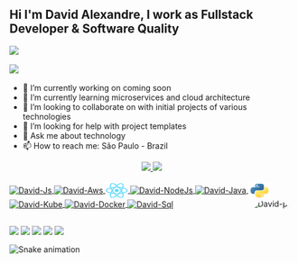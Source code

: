 ## Hi I'm David Alexandre, I work as Fullstack Developer & Software Quality

![](https://user-images.githubusercontent.com/507615/90595977-95e70e80-e220-11ea-864a-6a61adaff212.png)

![](https://visitor-badge.glitch.me/badge?page_id=afc163.afc163)

- 🔭 I’m currently working on coming soon
- 🌱 I’m currently learning microservices and cloud architecture
- 👯 I’m looking to collaborate on with initial projects of various technologies
- 🤔 I’m looking for help with project templates
- 💬 Ask me about technology
- 📫 How to reach me: São Paulo - Brazil

<div align="center">
  <a href="https://www.davidalexandrefernandes.com">
  <img height="180em" src="https://github-readme-stats.vercel.app/api?username=DavidAlexandre93&show_icons=true&theme=dracula&include_all_commits=true&count_private=true"/>
  <img height="180em" src="https://github-readme-stats.vercel.app/api/top-langs/?username=DavidAlexandre93&layout=compact&langs_count=7&theme=dracula"/>
</div>
  
<div style="display: inline_block"><br>
  <img align="center" alt="David-Js" height="30" width="40" src="https://cdn.jsdelivr.net/gh/devicons/devicon/icons/javascript/javascript-original.svg">
  <img align="center" alt="David-Aws" height="30" width="40" src="https://cdn.jsdelivr.net/gh/devicons/devicon/icons/amazonwebservices/amazonwebservices-original-wordmark.svg">
  <img align="center" alt="David-React" height="30" width="40" src="https://raw.githubusercontent.com/devicons/devicon/master/icons/react/react-original.svg">
  <img align="center" alt="David-NodeJs" height="30" width="40" src="https://cdn.jsdelivr.net/gh/devicons/devicon/icons/nodejs/nodejs-original-wordmark.svg">
  <img align="center" alt="David-Java" height="30" width="40" src="https://cdn.jsdelivr.net/gh/devicons/devicon/icons/java/java-original-wordmark.svg">
  <img align="center" alt="David-Python" height="30" width="40" src="https://raw.githubusercontent.com/devicons/devicon/master/icons/python/python-original.svg">
  <img align="center" alt="David-Kube" height="30" width="40" src="https://cdn.jsdelivr.net/gh/devicons/devicon/icons/kubernetes/kubernetes-plain-wordmark.svg">
  <img align="center" alt="David-Docker" height="30" width="40" src="https://cdn.jsdelivr.net/gh/devicons/devicon/icons/docker/docker-original-wordmark.svg">
  <img align="center" alt="David-Sql" height="30" width="40" src="https://cdn.jsdelivr.net/gh/devicons/devicon/icons/mysql/mysql-original-wordmark.svg">
  
  <img align="right" alt="David-pic" height="150" style="border-radius:50px;" src="https://tenor.com/view/one-punch-man-gif-21711613.gif">
</div>
   
  ##
 
<div> 
  <a href="https://api.whatsapp.com/send?phone=5511959364795&text=Olá eu vim através do seu repositório do GitHub" target="_blank"><img src="https://img.shields.io/badge/WhatsApp-25D366?style=for-the-badge&logo=whatsapp&logoColor=white" target="_blank"></a>
  <a href="https://instagram.com/davidalexandrepro" target="_blank"><img src="https://img.shields.io/badge/-Instagram-%23E4405F?style=for-the-badge&logo=instagram&logoColor=white" target="_blank"></a>
 <a href="https://discord.gg/David - VĄИӇЄŁŞIИG#8292" target="_blank"><img src="https://img.shields.io/badge/Discord-7289DA?style=for-the-badge&logo=discord&logoColor=white" target="_blank"></a> 
  <a href = "mailto:davidalexandrefernandes@outlook.com"><img src="https://img.shields.io/badge/Microsoft_Outlook-0078D4?style=for-the-badge&logo=microsoft-outlook&logoColor=white" target="_blank"></a>
  <a href="https://www.linkedin.com/in/david-alexandre-08b005b4/" target="_blank"><img src="https://img.shields.io/badge/-LinkedIn-%230077B5?style=for-the-badge&logo=linkedin&logoColor=white" target="_blank"></a> 
 
  ![Snake animation](https://github.com/DavidAlexandre93/DavidAlexandre93/blob/output/github-contribution-grid-snake.svg)
 
</div>
